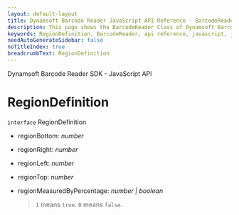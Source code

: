 ```yaml
---
layout: default-layout
title: Dynamsoft Barcode Reader JavaScript API Reference - BarcodeReader
description: This page shows the BarcodeReader Class of Dynamsoft Barcode Reader JavaScript SDK.
keywords: RegionDefinition, BarcodeReader, api reference, javascript, js
needAutoGenerateSidebar: false
noTitleIndex: true
breadcrumbText: RegionDefinition
---
```


Dynamsoft Barcode Reader SDK - JavaScript API
# RegionDefinition

`interface` RegionDefinition

* regionBottom: *number*

* regionRight: *number*

* regionLeft: *number*

* regionTop: *number*

* regionMeasuredByPercentage: *number &#124; boolean*

  > `1` means `true`. `0` means `false`.



